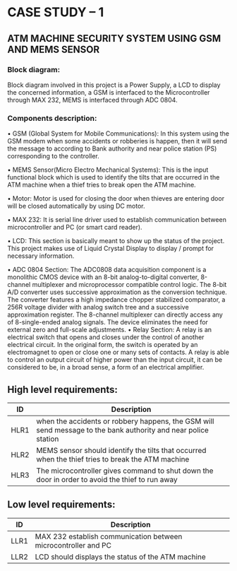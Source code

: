 # CASE STUDY – 1

## ATM MACHINE SECURITY SYSTEM USING GSM AND MEMS SENSOR


### Block diagram:





















Block diagram involved in this project is a Power Supply, a LCD to display the concerned information, a GSM is interfaced to the Microcontroller through MAX 232, MEMS is interfaced through ADC 0804.
### Components description:

•	GSM (Global System for Mobile Communications):
In this system using the GSM modem when some accidents or robberies is happen, then it will send the message to according to Bank authority and near police station (PS) corresponding to the controller.

•	MEMS Sensor(Micro Electro Mechanical Systems):
This is the input functional block which is used to identify the tilts that are occurred in the ATM machine when a thief tries to break open the ATM machine.

•	Motor:
Motor is used for closing the door when thieves are entering door will be closed automatically by using DC motor.

•	MAX 232:
It is serial line driver used to establish communication between microcontroller and PC (or smart card reader).

•	LCD:
This section is basically meant to show up the status of the project. This project makes use of Liquid Crystal Display to display / prompt for necessary information.

•	ADC 0804 Section:
The ADC0808 data acquisition component is a monolithic CMOS device with an 8-bit analog-to-digital converter, 8-channel multiplexer and microprocessor compatible control logic. The 8-bit A/D converter uses successive approximation as the conversion technique. The converter features a high impedance chopper stabilized comparator, a 256R voltage divider with analog switch tree and a successive approximation register. The 8-channel multiplexer can directly access any of 8-single-ended analog signals.  The device eliminates the need for external zero and full-scale adjustments.
•	Relay Section:
A relay is an electrical switch that opens and closes under the control of another electrical circuit. In the original form, the switch is operated by an electromagnet to open or close one or many sets of contacts. A relay is able to control an output circuit of higher power than the input circuit, it can be considered to be, in a broad sense, a form of an electrical amplifier.

## High level requirements:
|ID	| Description|
|----|-----------|
|HLR1|	when the accidents or robbery happens, the GSM will send message to the bank authority and near police station| 
|HLR2	|MEMS sensor should identify the tilts that occurred when the thief tries to break the ATM machine|
|HLR3	|The microcontroller gives command to shut down the door in order to avoid the thief to run away |

## Low level requirements:
|ID |	Description|
|----|-----------|
|LLR1|	MAX 232 establish communication between microcontroller and PC|
|LLR2	|LCD should displays the status of the ATM machine |
